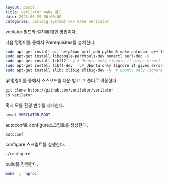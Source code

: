 ```yaml
layout: posts
title: verilator make 빌드  
date: 2023-06-29 00:00:00
categories: verilog systemC c++ make verilator
```

verilator 빌드와 설치에 대한 방법이다.

다음 명령어를 통해서  Prerequisites를 설치한다.

```bash
sudo apt-get install git help2man perl gdb python3 make autoconf g++ flex bison ccache -y
sudo apt-get install libgoogle-perftools-dev numactl perl-doc -y
sudo apt-get install libfl2  -y # Ubuntu only (ignore if gives error)
sudo apt-get install libfl-dev  -y# Ubuntu only (ignore if gives error)
sudo apt-get install zlibc zlib1g zlib1g-dev -y  # Ubuntu only (ignore if gives error)
```

git명령어를 통해서 소스코드를 다운 받고 그 폴더로 이동한다.

```bash
git clone https://github.com/verilator/verilator 
cd verilator
```

혹시 모를 환경 변수를 삭제한다.

```bash
unset VERILATOR_ROOT
```

autoconf로 configure스크립트를 생성한다.

```bash
autoconf 
```

configure 스크립트를 실행한다.

```bash
./configure
```

build를 진행한다.

```bash
make -j `nproc`
```
